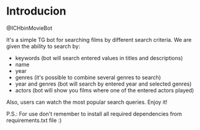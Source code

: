 # Introducion
@ICHbinMovieBot

It's a simple TG bot for searching films by different search criteria. 
We are given the ability to search by:
- keywords (bot will search entered values in titles and descriptions)
- name
- year
- genres (it's possible to combine several genres to search)
- year and genres (bot will search by entered year and selected genres)
- actors (bot will show you films where one of the entered actors played)

Also, users can watch the most popular search queries.
Enjoy it!

P.S.: For use don't remember to install all required dependencies from requirements.txt file :)
